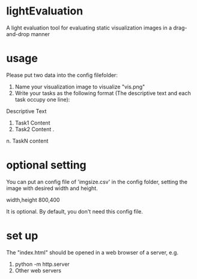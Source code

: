 # lightEvaluation
A light evaluation tool for evaluating static visualization images in a drag-and-drop manner

# usage
Please put two data into the config filefolder:

1) Name your visualization image to visualize "vis.png"
2) Write your tasks as the following format (The descriptive text and each task occupy one line):

Descriptive Text
1. Task1 Content
2. Task2 Content
.

n. TaskN content

# optional setting
You can put an config file of 'imgsize.csv' in the config folder, setting the image with desired width and height.

width,height
800,400

It is optional. By default, you don't need this config file.

# set up

The "index.html" should be opened in a web browser of a server, e.g.
1) python -m http.server
2) Other web servers 